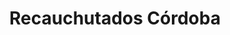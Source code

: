 ---
title: "Recauchutados Córdoba"
url: /carbajosa-de-la-sagrada/recauchutados-cordoba/
shop: Reifen
---